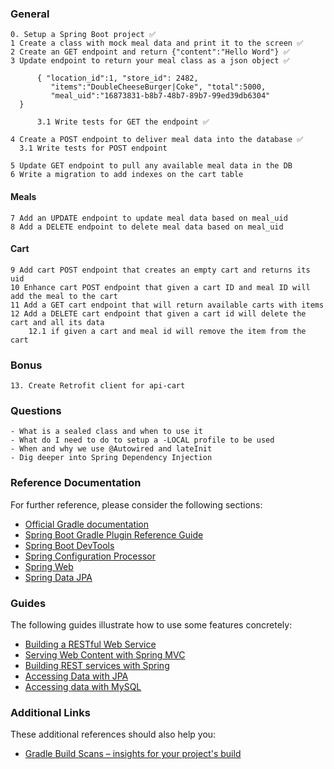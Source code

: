 ### General
	0. Setup a Spring Boot project ✅
	1 Create a class with mock meal data and print it to the screen ✅
	2 Create an GET endpoint and return {"content":"Hello Word"} ✅
	3 Update endpoint to return your meal class as a json object ✅

          { "location_id":1, "store_id": 2482,
             "items":"DoubleCheeseBurger|Coke", "total":5000,
             "meal_uid":"16873831-b8b7-48b7-89b7-99ed39db6304"
	  }

          3.1 Write tests for GET the endpoint ✅

	4 Create a POST endpoint to deliver meal data into the database ✅
	  3.1 Write tests for POST endpoint

	5 Update GET endpoint to pull any available meal data in the DB
	6 Write a migration to add indexes on the cart table

#### Meals
	7 Add an UPDATE endpoint to update meal data based on meal_uid
	8 Add a DELETE endpoint to delete meal data based on meal_uid

#### Cart
	9 Add cart POST endpoint that creates an empty cart and returns its uid
	10 Enhance cart POST endpoint that given a cart ID and meal ID will add the meal to the cart
	11 Add a GET cart endpoint that will return available carts with items
	12 Add a DELETE cart endpoint that given a cart id will delete the cart and all its data
	    12.1 if given a cart and meal id will remove the item from the cart

### Bonus
	13. Create Retrofit client for api-cart

 ### Questions
 	- What is a sealed class and when to use it
 	- What do I need to do to setup a -LOCAL profile to be used
 	- When and why we use @Autowired and lateInit
 	- Dig deeper into Spring Dependency Injection

### Reference Documentation
For further reference, please consider the following sections:

* [Official Gradle documentation](https://docs.gradle.org)
* [Spring Boot Gradle Plugin Reference Guide](https://docs.spring.io/spring-boot/docs/2.2.4.RELEASE/gradle-plugin/reference/html/)
* [Spring Boot DevTools](https://docs.spring.io/spring-boot/docs/2.2.4.RELEASE/reference/htmlsingle/#using-boot-devtools)
* [Spring Configuration Processor](https://docs.spring.io/spring-boot/docs/2.2.4.RELEASE/reference/htmlsingle/#configuration-metadata-annotation-processor)
* [Spring Web](https://docs.spring.io/spring-boot/docs/2.2.4.RELEASE/reference/htmlsingle/#boot-features-developing-web-applications)
* [Spring Data JPA](https://docs.spring.io/spring-boot/docs/2.2.4.RELEASE/reference/htmlsingle/#boot-features-jpa-and-spring-data)

### Guides
The following guides illustrate how to use some features concretely:

* [Building a RESTful Web Service](https://spring.io/guides/gs/rest-service/)
* [Serving Web Content with Spring MVC](https://spring.io/guides/gs/serving-web-content/)
* [Building REST services with Spring](https://spring.io/guides/tutorials/bookmarks/)
* [Accessing Data with JPA](https://spring.io/guides/gs/accessing-data-jpa/)
* [Accessing data with MySQL](https://spring.io/guides/gs/accessing-data-mysql/)

### Additional Links
These additional references should also help you:

* [Gradle Build Scans – insights for your project's build](https://scans.gradle.com#gradle)

